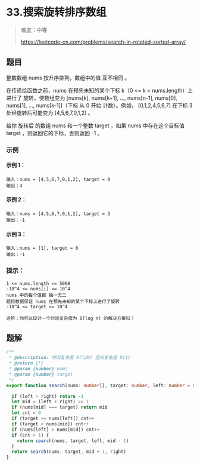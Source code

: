 # 33.搜索旋转排序数组

> 难度：中等
>
> https://leetcode-cn.com/problems/search-in-rotated-sorted-array/

## 题目

整数数组 nums 按升序排列，数组中的值 互不相同 。

在传递给函数之前，nums 在预先未知的某个下标 k（0 <= k < nums.length）上进行了 旋转，使数组变为 [nums[k], nums[k+1], ..., nums[n-1], nums[0], nums[1], ..., nums[k-1]]（下标 从 0 开始 计数）。例如， [0,1,2,4,5,6,7] 在下标 3 处经旋转后可能变为 [4,5,6,7,0,1,2] 。

给你 旋转后 的数组 nums 和一个整数 target ，如果 nums 中存在这个目标值 target ，则返回它的下标，否则返回 -1 。

### 示例

#### 示例 1：

```
输入：nums = [4,5,6,7,0,1,2], target = 0
输出：4
```

#### 示例 2：

```
输入：nums = [4,5,6,7,0,1,2], target = 3
输出：-1
```

#### 示例 3：

```
输入：nums = [1], target = 0
输出：-1
```

### 提示：

```
1 <= nums.length <= 5000
-10^4 <= nums[i] <= 10^4
nums 中的每个值都 独一无二
题目数据保证 nums 在预先未知的某个下标上进行了旋转
-10^4 <= target <= 10^4 

进阶：你可以设计一个时间复杂度为 O(log n) 的解决方案吗？
```

## 题解

```typescript
/**
 * @description: 时间复杂度 O(lgN) 空间复杂度 O(1)
 * @return {*}
 * @param {number} nums
 * @param {number} target
 */
export function search(nums: number[], target: number, left: number = 0, right: number = nums.length - 1): number {

  if (left > right) return -1
  let mid = (left + right) >> 1
  if (nums[mid] === target) return mid
  let cnt = 0
  if (target >= nums[left]) cnt++
  if (target < nums[mid]) cnt++
  if (nums[left] > nums[mid]) cnt++
  if (cnt > 1) {
    return search(nums, target, left, mid - 1)
  }
  return search(nums, target, mid + 1, right)
}
```
